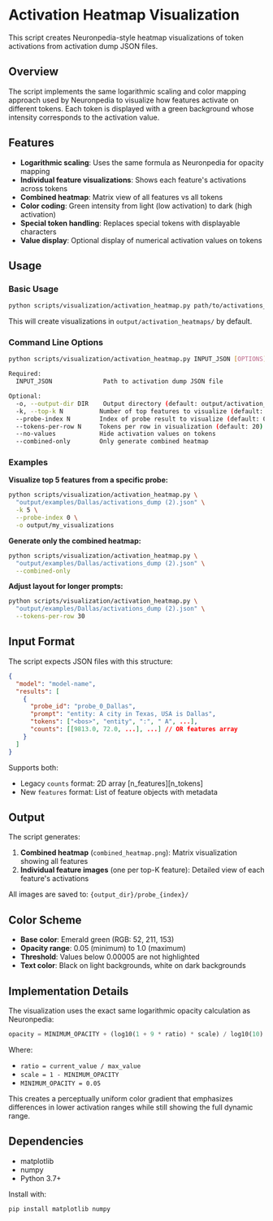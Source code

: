 # Activation Heatmap Visualization

This script creates Neuronpedia-style heatmap visualizations of token activations from activation dump JSON files.

## Overview

The script implements the same logarithmic scaling and color mapping approach used by Neuronpedia to visualize how features activate on different tokens. Each token is displayed with a green background whose intensity corresponds to the activation value.

## Features

- **Logarithmic scaling**: Uses the same formula as Neuronpedia for opacity mapping
- **Individual feature visualizations**: Shows each feature's activations across tokens
- **Combined heatmap**: Matrix view of all features vs all tokens
- **Color coding**: Green intensity from light (low activation) to dark (high activation)
- **Special token handling**: Replaces special tokens with displayable characters
- **Value display**: Optional display of numerical activation values on tokens

## Usage

### Basic Usage

```bash
python scripts/visualization/activation_heatmap.py path/to/activations_dump.json
```

This will create visualizations in `output/activation_heatmaps/` by default.

### Command Line Options

```bash
python scripts/visualization/activation_heatmap.py INPUT_JSON [OPTIONS]

Required:
  INPUT_JSON              Path to activation dump JSON file

Optional:
  -o, --output-dir DIR    Output directory (default: output/activation_heatmaps)
  -k, --top-k N          Number of top features to visualize (default: 10)
  --probe-index N        Index of probe result to visualize (default: 0)
  --tokens-per-row N     Tokens per row in visualization (default: 20)
  --no-values            Hide activation values on tokens
  --combined-only        Only generate combined heatmap
```

### Examples

**Visualize top 5 features from a specific probe:**
```bash
python scripts/visualization/activation_heatmap.py \
  "output/examples/Dallas/activations_dump (2).json" \
  -k 5 \
  --probe-index 0 \
  -o output/my_visualizations
```

**Generate only the combined heatmap:**
```bash
python scripts/visualization/activation_heatmap.py \
  "output/examples/Dallas/activations_dump (2).json" \
  --combined-only
```

**Adjust layout for longer prompts:**
```bash
python scripts/visualization/activation_heatmap.py \
  "output/examples/Dallas/activations_dump (2).json" \
  --tokens-per-row 30
```

## Input Format

The script expects JSON files with this structure:

```json
{
  "model": "model-name",
  "results": [
    {
      "probe_id": "probe_0_Dallas",
      "prompt": "entity: A city in Texas, USA is Dallas",
      "tokens": ["<bos>", "entity", ":", " A", ...],
      "counts": [[9813.0, 72.0, ...], ...] // OR features array
    }
  ]
}
```

Supports both:
- Legacy `counts` format: 2D array [n_features][n_tokens]
- New `features` format: List of feature objects with metadata

## Output

The script generates:

1. **Combined heatmap** (`combined_heatmap.png`): Matrix visualization showing all features
2. **Individual feature images** (one per top-K feature): Detailed view of each feature's activations

All images are saved to: `{output_dir}/probe_{index}/`

## Color Scheme

- **Base color**: Emerald green (RGB: 52, 211, 153)
- **Opacity range**: 0.05 (minimum) to 1.0 (maximum)
- **Threshold**: Values below 0.00005 are not highlighted
- **Text color**: Black on light backgrounds, white on dark backgrounds

## Implementation Details

The visualization uses the exact same logarithmic opacity calculation as Neuronpedia:

```python
opacity = MINIMUM_OPACITY + (log10(1 + 9 * ratio) * scale) / log10(10)
```

Where:
- `ratio = current_value / max_value`
- `scale = 1 - MINIMUM_OPACITY`
- `MINIMUM_OPACITY = 0.05`

This creates a perceptually uniform color gradient that emphasizes differences in lower activation ranges while still showing the full dynamic range.

## Dependencies

- matplotlib
- numpy
- Python 3.7+

Install with:
```bash
pip install matplotlib numpy
```

